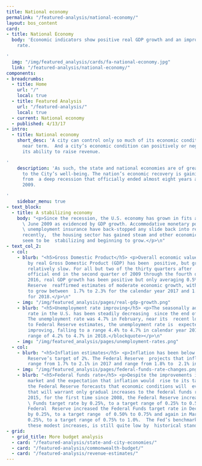 ```yaml
---
title: National economy
permalink: "/featured-analysis/national-economy/"
layout: bos_content
card:
- title: National Economy
  body: 'Economic indicators show positive real GDP growth and an improving unemployment
    rate.

'
  img: "/img/featured_analysis/cards/fa-national-economy.jpg"
  link: "/featured-analysis/national-economy/"
components:
- breadcrumbs:
  - title: Home
    url: "/"
    local: true
  - title: Featured Analysis
    url: "/featured-analysis/"
    local: true
  - current: National economy
  - published: 4/13/17
- intro:
  - title: National economy
    short_desc: 'A city can control only so much of its economic condition in the
      near term.  And a city’s economic condition can positively or negatively affect
      its ability to raise revenue.

'
    description: 'As such, the state and national economies are of great importance
      to the City’s well-being. The nation’s economic recovery is gaining momentum
      from  a deep recession that officially ended almost eight years ago in June
      2009.

'
    sidebar_menu: true
- text_block:
  - title: A stabilizing economy
    body: "<p>Since the recession, the U.S. economy has grown in fits and starts since
      \ June 2009 as evidenced by GDP growth. Accommodative monetary policy and extended
      \ unemployment insurance have back-stopped any slide back into recession. But
      recently,  the housing sector has gained steam and other economic variables
      seem to be  stabilizing and beginning to grow.</p>\n"
- text_col_2:
  - col:
    - blurb: "<h5>Gross Domestic Product</h5> <p>Overall economic value as measured
        by real Gross Domestic Product (GDP) has been  positive, but growth has been
        relatively slow. For all but two of the thirty quarters after  the recession’s
        official end in the second quarter of 2009 through the fourth quarter  of
        2016, real GDP growth has been positive but only averaging 0.5%. The Federal
        Reserve  reaffirmed estimates of moderate economic growth, with real GDP forecast
        to grow between  1.7% to 2.3% for the calendar year 2017 and 1.7% to 2.4%
        for 2018.</p>\n"
    - img: "/img/featured_analysis/pages/real-gdp-growth.png"
    - blurb: "<h5>Unemployment rate improving</h5> <p>The seasonally adjusted unemployment
        rate in the U.S. has been steadily decreasing  since the end of the recession.
        The unemployment rate was 4.7% in February, near its  recent low. <blockquote>According
        to Federal Reserve estimates, the unemployment rate is  expected to continue
        improving, falling to a range 4.4% to 4.7% in calendar year 2017  and to a
        range of 4.2% to 4.7% in 2018.</blockquote></p>\n"
    - img: "/img/featured_analysis/pages/unemployment-rates.png"
  - col:
    - blurb: "<h5>Inflation estimates</h5> <p>Inflation has been below the Federal
        Reserve’s target of 2%. The Federal Reserve  projects that inflation will
        range from 1.7% to 2.1% in 2017 and range from 1.8% to  2.1% in 2018.</p>\n"
    - img: "/img/featured_analysis/pages/federal-funds-rate-changes.png"
    - blurb: "<h5>Federal funds rate</h5> <p>Despite the improvements in the labor
        market and the expectation that inflation would  rise to its target of 2%,
        the Federal Reserve forecasts that economic conditions will  evolve in a manner
        that will warrant only gradual increases to the federal funds rate.  In December
        2015, for the first time since 2008, the Federal Reserve increased the Federal
        \ Funds target rate by 0.25%, to a target range of 0.25% to 0.50%. <blockquote>The
        Federal  Reserve increased the Federal Funds target rate in December 2016
        by 0.25%, to a target range  of 0.50% to 0.75% and again in March 2017 by
        0.25%, to a target range of 0.75% to 1.0%.  The Fed’s benchmark rate, after
        these modest increases, is still quite low by  historical standards.</blockquote></p>\n"
- grid:
  - grid_title: More budget analysis
  - card: "/featured-analysis/state-and-city-economies/"
  - card: "/featured-analysis/commonwealth-budget/"
  - card: "/featured-analysis/revenue-estimates/"
---
```


